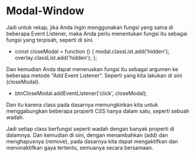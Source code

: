 # Modal-Window

<!-- Lecture: Working With Classes -->

Jadi untuk rekap, jika Anda ingin menggunakan fungsi yang sama di beberapa Event Listener, maka Anda perlu menentukan fungsi itu sebagai
fungsi yang terpisah, seperti di sini.

- const closeModal = function () {
  modal.classList.add('hidden');
  overlay.classList.add('hidden');
  };

Dan kemudian Anda dapat meneruskan fungsi itu sebagai argumen ke beberapa metode "Add Event Listener". Seperti yang kita lakukan di sini (closeModal).

- btnCloseModal.addEventListener('click', closeModal);

Dan itu karena class pada dasarnya memungkinkan kita untuk menggabungkan beberapa properti CSS hanya dalam satu, seperti sebuah wadah.

Jadi setiap class berfungsi seperti wadah dengan banyak properti di dalamnya. Dan kemudian di sini, dengan menambahkan (add) dan menghapusnya (remove), pada dasarnya kita dapat mengaktifkan dan menonaktifkan gaya tertentu, semuanya secara bersamaan.
